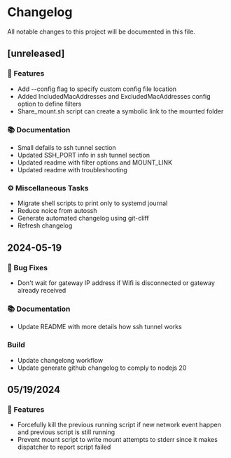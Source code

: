 # Changelog

All notable changes to this project will be documented in this file.

## [unreleased]

### 🚀 Features

- Add --config flag to specify custom config file location
- Added IncludedMacAddresses and ExcludedMacAddresses config option to define filters
- Share_mount.sh script can create a symbolic link to the mounted folder

### 📚 Documentation

- Small defails to ssh tunnel section
- Updated SSH_PORT info in ssh tunnel section
- Updated readme with filter options and MOUNT_LINK
- Updated readme with troubleshooting

### ⚙️ Miscellaneous Tasks

- Migrate shell scripts to print only to systemd journal
- Reduce noice from autossh
- Generate automated changelog using git-cliff
- Refresh changelog

## 2024-05-19

### 🐛 Bug Fixes

- Don't wait for gateway IP address if Wifi is disconnected or gateway already received

### 📚 Documentation

- Update README with more details how ssh tunnel works

### Build

- Update changelong workflow
- Update generate github changelog to comply to nodejs 20

## 05/19/2024

### 🚀 Features

- Forcefully kill the previous running script if new network event happen and previous script is still running
- Prevent mount script to write mount attempts to stderr since it makes dispatcher to report script failed

<!-- generated by git-cliff -->
